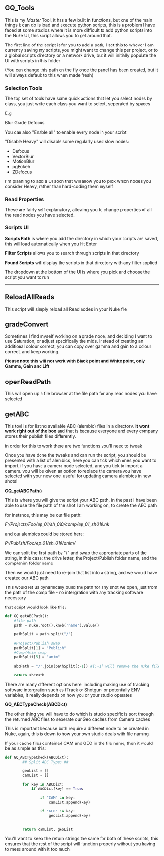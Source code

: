 ## GQ_Tools

This is my *Master* Tool, it has a few built in functions, but one of the main things it can do is load and execute python scripts, this is a problem I have faced at some studios where it is more difficult to add python scripts into the Nuke UI, this script allows you to get around that.

The first line of the script is for you to add a path, I set this to whever I am currently saving my scripts, you might want to change this per project, or to a global scripts directory on a network drive, but it will initially populate the UI with scripts in this folder

(You can change this path on the fly once the panel has been created, but it will always default to this when made fresh)


### Selection Tools

The top set of tools have some quick actions that let you select nodes by class, you just write each class you want to select, seperated by spaces

E.g

Blur Grade Defocus

You can also "Enable all" to enable every node in your script

"Disable Heavy" will disable some regularly used slow nodes:

- Defocus
- VectorBlur
- MotionBlur
- pgBokeh
- ZDefocus

I'm planning to add a UI soon that will allow you to pick which nodes you consider Heavy, rather than hard-coding them myself

### Read Properties

These are fairly self explanatory, allowing you to change properties of all the read nodes you have selected.

### Scripts UI

**Scripts Path** is where you add the directory in which your scripts are saved, this will load automatically when you hit Enter

**Filter Scripts** allows you to search through scripts in that directory

**Found Scripts** will display the scripts in that directory with any filter applied

The dropdown at the bottom of the UI is where you pick and choose the script you want to run

---

## ReloadAllReads

This script will simply reload all Read nodes in your Nuke file

## gradeConvert

Sometimes I find myself working on a grade node, and deciding I want to use Saturation, or adjust specifically the mids. Instead of creating an additional colour correct, you can copy over gamma and gain to a colour correct, and keep working.

**Please note this will not work with Black point and White point, only Gamma, Gain and Lift**

## openReadPath

This will open up a file browser at the file path for any read nodes you have selected

## getABC

This tool is  for listing available ABC (alembic) files in a directory, **it wont work right out of the box** and that is because everyone and every company stores their publish files differently.

in order for this to work there are two functions you'll need to tweak

Once you have done the tweaks and can run the script, you should be presented with a list of alembics, here you can tick which ones you want to import, if you have a camera node selected, and you tick to import a camera, you will be given an option to replace the camera you have selected with your new one, useful for updating camera alembics in new shots!

**GQ_getABCPath()**

This is where you will give the script your ABC path, in the past I have been able to use the file path of the shot I am working on, to create the ABC path

for instance, this may be our file path:

*F:/Projects/Foo/ep_01/sh_010/comp/ep_01_sh010.nk*

and our alembics could be stored here:

*P:/Publish/Foo/ep_01/sh_010/anim/*

We can split the first path by "/" and swap the appropriate parts of the string, in this case: the drive letter, the Project/Publish folder name, and the comp/anim folder name

Then we would just need to re-join that list into a string, and we would have created our ABC path

This would let us dynamically build the path for any shot we open, just from the path of the comp file - no intergration with any tracking software necessary

that script would look like this:

```python
def GQ_getABCPath():
	#file path
	path = nuke.root().knob('name').value()
	
	pathSplit = path.split("/")
	
	#Project/Publish swap
	pathSplit[1] = "Publish"
	#Comp/Anim swap
	pathSplit[5] = "anim"
	
	abcPath = "/".join(pathSplit[:-1]) #[:-1] will remove the nuke file name from the path
	
	return abcPath
```

There are many different options here, including making use of tracking software intergration such as fTrack or Shotgun, or potentially ENV variables, it really depends on how you or your studio operates

**GQ_ABCTypeCheck(ABCDict)**

The other thing you will have to do which is studio specific is sort through the returned ABC files to seperate our Geo caches from Camera caches

This is important because both require a different node to be created in Nuke, again, this is down to how your own studio deals with file naming

If your cache files contained CAM and GEO in the file name, then it would be as simple as  this:

```python
def GQ_ABCTypeCheck(ABCDict):
		## Split ABC Types ##

		geoList = []
		camList = []

		for key in ABCDict:
			if ABCDict[key] == True:
				
				if "CAM" in key:
					camList.append(key)

				if "GEO" in key:
					geoList.append(key)
	

		return camList, geoList
```

You'll want to keep the return strings the same for both of these scripts, this ensures that the rest of the script will function properly without you having to mess around with it too much
